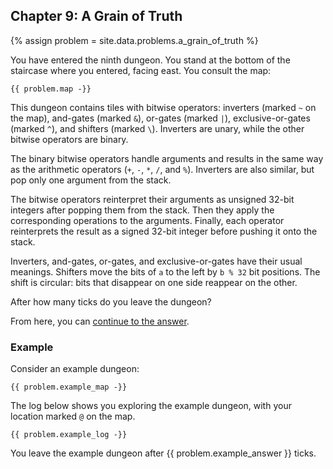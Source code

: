 ## Chapter 9: A Grain of Truth

{% assign problem = site.data.problems.a_grain_of_truth %}

You have entered the ninth dungeon. You stand at the bottom of the staircase where you entered, facing east. You consult the map:

```
{{ problem.map -}}
```

This dungeon contains tiles with bitwise operators: inverters (marked `~` on the map), and-gates (marked `&`), or-gates (marked `|`), exclusive-or-gates (marked `^`), and shifters (marked `\`). Inverters are unary, while the other bitwise operators are binary.

The binary bitwise operators handle arguments and results in the same way as the arithmetic operators (`+`, `-`, `*`, `/`, and `%`). Inverters are also similar, but pop only one argument from the stack.

The bitwise operators reinterpret their arguments as unsigned 32-bit integers after popping them from the stack. Then they apply the corresponding operations to the arguments. Finally, each operator reinterprets the result as a signed 32-bit integer before pushing it onto the stack.

Inverters, and-gates, or-gates, and exclusive-or-gates have their usual meanings. Shifters move the bits of `a` to the left by `b % 32` bit positions. The shift is circular: bits that disappear on one side reappear on the other.

After how many ticks do you leave the dungeon?

From here, you can [continue to the answer](../../answers/chapters/09/a-grain-of-truth.md).


### Example

Consider an example dungeon:

```
{{ problem.example_map -}}
```

The log below shows you exploring the example dungeon, with your location marked `@` on the map.

```
{{ problem.example_log -}}
```

You leave the example dungeon after {{ problem.example_answer }} ticks.
